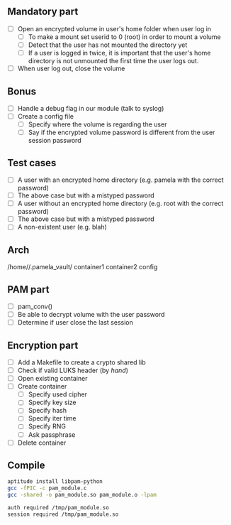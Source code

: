 ## Mandatory part

- [ ] Open an encrypted volume in user's home folder when user log in
	- [ ] To make a mount set userid to 0 (root) in order to mount a volume
	- [ ] Detect that the user has not mounted the directory yet
	- [ ] If a user is logged in twice, it is important that the user's home directory is not unmounted the first time the user logs out.
- [ ] When user log out, close the volume

## Bonus

- [ ] Handle a debug flag in our module (talk to syslog)
- [ ] Create a config file
	- [ ] Specify where the volume is regarding the user
	- [ ] Say if the encrypted volume password is different from the user session password

## Test cases

- [ ] A user with an encrypted home directory (e.g. pamela with the correct password)
- [ ] The above case but with a mistyped password
- [ ] A user without an encrypted home directory (e.g. root with the correct password)
- [ ] The above case but with a mistyped password
- [ ] A non-existent user (e.g. blah)

## Arch

/home/<user>/.pamela_vault/
	container1
	container2
	config

## PAM part

- [ ] pam_conv()
- [ ] Be able to decrypt volume with the user password
- [ ] Determine if user close the last session

## Encryption part

- [ ] Add a Makefile to create a crypto shared lib
- [ ] Check if valid LUKS header (by *hand*)
- [ ] Open existing container
- [ ] Create container
	- [ ] Specify used cipher
	- [ ] Specify key size
	- [ ] Specify hash
	- [ ] Specify iter time
	- [ ] Specify RNG
	- [ ] Ask passphrase
- [ ] Delete container

## Compile

```bash
aptitude install libpam-python
gcc -fPIC -c pam_module.c
gcc -shared -o pam_module.so pam_module.o -lpam

auth required /tmp/pam_module.so
session required /tmp/pam_module.so
```

